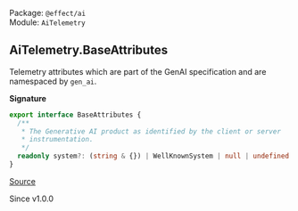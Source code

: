 Package: `@effect/ai`<br />
Module: `AiTelemetry`<br />

## AiTelemetry.BaseAttributes

Telemetry attributes which are part of the GenAI specification and are
namespaced by `gen_ai`.

**Signature**

```ts
export interface BaseAttributes {
  /**
   * The Generative AI product as identified by the client or server
   * instrumentation.
   */
  readonly system?: (string & {}) | WellKnownSystem | null | undefined
}
```

[Source](https://github.com/Effect-TS/effect/tree/main/packages/ai/ai/src/AiTelemetry.ts#L52)

Since v1.0.0